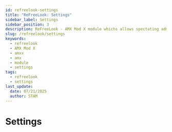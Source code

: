 ```yaml
---
id: refreelook-settings
title: "ReFreeLook: Settings"
sidebar_label: Settings
sidebar_position: 3
description: ReFreeLook - AMX Mod X module whichs allows spectating admins to use any camera modes whatever `mp_forcecamera` or `mp_forcechasecam `value. This only works for latest `ReGameDLL_CS` version.
slug: /refreelook/settings
keywords:
  - refreelook
  - AMX Mod X
  - amxx
  - amx
  - module
  - settings
tags:
  - refreelook
  - settings
last_update:
  date: 07/21/2025
  author: STAM
---
```


# Settings
